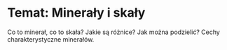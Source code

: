 # Temat: Minerały i skały
Co to minerał, co to skała? Jakie są różnice? Jak można podzielić? Cechy charakterystyczne minerałów.
